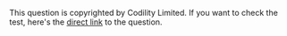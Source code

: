 This question is copyrighted by Codility Limited. If you want to check the test, here's the [direct link](https://app.codility.com/programmers/lessons/1-iterations/binary_gap/) to the question.
